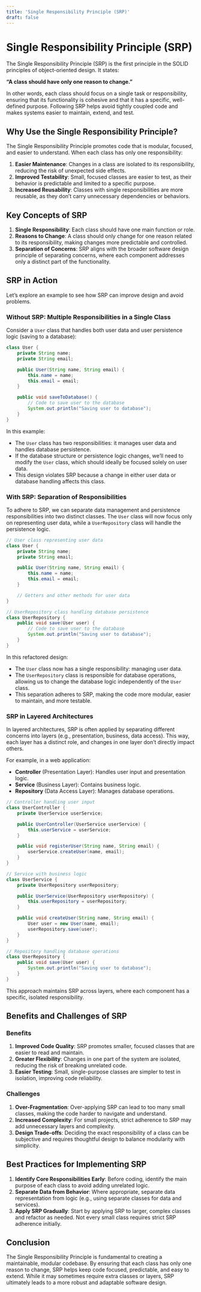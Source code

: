 ```yaml
---
title: 'Single Responsibility Principle (SRP)'
draft: false
---
```


# Single Responsibility Principle (SRP)

The Single Responsibility Principle (SRP) is the first principle in the SOLID principles of object-oriented design. It states:

**“A class should have only one reason to change.”**

In other words, each class should focus on a single task or responsibility, ensuring that its functionality is cohesive and that it has a specific, well-defined purpose. Following SRP helps avoid tightly coupled code and makes systems easier to maintain, extend, and test.

## Why Use the Single Responsibility Principle?

The Single Responsibility Principle promotes code that is modular, focused, and easier to understand. When each class has only one responsibility:
1. **Easier Maintenance**: Changes in a class are isolated to its responsibility, reducing the risk of unexpected side effects.
2. **Improved Testability**: Small, focused classes are easier to test, as their behavior is predictable and limited to a specific purpose.
3. **Increased Reusability**: Classes with single responsibilities are more reusable, as they don’t carry unnecessary dependencies or behaviors.

## Key Concepts of SRP

1. **Single Responsibility**: Each class should have one main function or role.
2. **Reasons to Change**: A class should only change for one reason related to its responsibility, making changes more predictable and controlled.
3. **Separation of Concerns**: SRP aligns with the broader software design principle of separating concerns, where each component addresses only a distinct part of the functionality.

## SRP in Action

Let’s explore an example to see how SRP can improve design and avoid problems.

### Without SRP: Multiple Responsibilities in a Single Class

Consider a `User` class that handles both user data and user persistence logic (saving to a database):

```java
class User {
    private String name;
    private String email;

    public User(String name, String email) {
        this.name = name;
        this.email = email;
    }

    public void saveToDatabase() {
        // Code to save user to the database
        System.out.println("Saving user to database");
    }
}
```

In this example:
- The `User` class has two responsibilities: it manages user data and handles database persistence.
- If the database structure or persistence logic changes, we’ll need to modify the `User` class, which should ideally be focused solely on user data.
- This design violates SRP because a change in either user data or database handling affects this class.

### With SRP: Separation of Responsibilities

To adhere to SRP, we can separate data management and persistence responsibilities into two distinct classes. The `User` class will now focus only on representing user data, while a `UserRepository` class will handle the persistence logic.

```java
// User class representing user data
class User {
    private String name;
    private String email;

    public User(String name, String email) {
        this.name = name;
        this.email = email;
    }

    // Getters and other methods for user data
}

// UserRepository class handling database persistence
class UserRepository {
    public void save(User user) {
        // Code to save user to the database
        System.out.println("Saving user to database");
    }
}
```

In this refactored design:
- The `User` class now has a single responsibility: managing user data.
- The `UserRepository` class is responsible for database operations, allowing us to change the database logic independently of the `User` class.
- This separation adheres to SRP, making the code more modular, easier to maintain, and more testable.

### SRP in Layered Architectures

In layered architectures, SRP is often applied by separating different concerns into layers (e.g., presentation, business, data access). This way, each layer has a distinct role, and changes in one layer don’t directly impact others.

For example, in a web application:
- **Controller** (Presentation Layer): Handles user input and presentation logic.
- **Service** (Business Layer): Contains business logic.
- **Repository** (Data Access Layer): Manages database operations.

```java
// Controller handling user input
class UserController {
    private UserService userService;

    public UserController(UserService userService) {
        this.userService = userService;
    }

    public void registerUser(String name, String email) {
        userService.createUser(name, email);
    }
}

// Service with business logic
class UserService {
    private UserRepository userRepository;

    public UserService(UserRepository userRepository) {
        this.userRepository = userRepository;
    }

    public void createUser(String name, String email) {
        User user = new User(name, email);
        userRepository.save(user);
    }
}

// Repository handling database operations
class UserRepository {
    public void save(User user) {
        System.out.println("Saving user to database");
    }
}
```

This approach maintains SRP across layers, where each component has a specific, isolated responsibility.

## Benefits and Challenges of SRP

### Benefits
1. **Improved Code Quality**: SRP promotes smaller, focused classes that are easier to read and maintain.
2. **Greater Flexibility**: Changes in one part of the system are isolated, reducing the risk of breaking unrelated code.
3. **Easier Testing**: Small, single-purpose classes are simpler to test in isolation, improving code reliability.

### Challenges
1. **Over-Fragmentation**: Over-applying SRP can lead to too many small classes, making the code harder to navigate and understand.
2. **Increased Complexity**: For small projects, strict adherence to SRP may add unnecessary layers and complexity.
3. **Design Trade-offs**: Deciding the exact responsibility of a class can be subjective and requires thoughtful design to balance modularity with simplicity.

## Best Practices for Implementing SRP

1. **Identify Core Responsibilities Early**: Before coding, identify the main purpose of each class to avoid adding unrelated logic.
2. **Separate Data from Behavior**: Where appropriate, separate data representation from logic (e.g., using separate classes for data and services).
3. **Apply SRP Gradually**: Start by applying SRP to larger, complex classes and refactor as needed. Not every small class requires strict SRP adherence initially.

## Conclusion

The Single Responsibility Principle is fundamental to creating a maintainable, modular codebase. By ensuring that each class has only one reason to change, SRP helps keep code focused, predictable, and easy to extend. While it may sometimes require extra classes or layers, SRP ultimately leads to a more robust and adaptable software design.